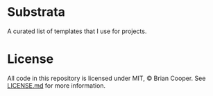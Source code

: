 # Substrata
A curated list of templates that I use for projects.

# License
All code in this repository is licensed under MIT, © Brian Cooper. See <a href="LICENSE.md">LICENSE.md</a> for more information.